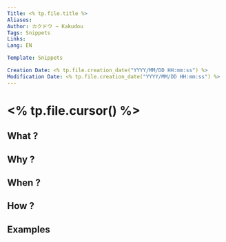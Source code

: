 ```yaml
---
Title: <% tp.file.title %>
Aliases:
Author: カクドウ ~ Kakudou
Tags: Snippets
Links:
Lang: EN

Template: Snippets

Creation Date: <% tp.file.creation_date("YYYY/MM/DD HH:mm:ss") %>
Modification Date: <% tp.file.creation_date("YYYY/MM/DD HH:mm:ss") %>
---
```


# <% tp.file.cursor() %>

## What ?

## Why ?

## When ?

## How ?

## Examples

